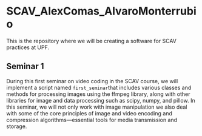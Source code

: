 # SCAV_AlexComas_AlvaroMonterrubio
This is the repository where we will be creating a software for SCAV practices at UPF.

## Seminar 1
During this first seminar on video coding in the SCAV course, we will implement a script named `first_seminar`that includes various classes and methods for processing images using the ffmpeg library, along with other libraries for image and data processing such as scipy, numpy, and pillow. In this seminar, we will not only work with image manipulation we also deal with some of the core principles of image and video encoding and compression algorithms—essential tools for media transmission and storage.

### 
